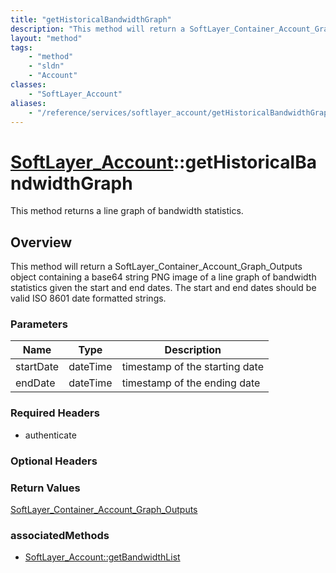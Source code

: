 ```yaml
---
title: "getHistoricalBandwidthGraph"
description: "This method will return a SoftLayer_Container_Account_Graph_Outputs object containing a base64 string PNG image of a lin... "
layout: "method"
tags:
    - "method"
    - "sldn"
    - "Account"
classes:
    - "SoftLayer_Account"
aliases:
    - "/reference/services/softlayer_account/getHistoricalBandwidthGraph"
---
```

# [SoftLayer_Account](/reference/services/SoftLayer_Account)::getHistoricalBandwidthGraph

This method returns a line graph of bandwidth statistics.


## Overview 
This method will return a SoftLayer_Container_Account_Graph_Outputs object containing a base64 string PNG image of a line graph of bandwidth statistics given the start and end dates. The start and end dates should be valid ISO 8601 date formatted strings. 

### Parameters 
|Name | Type | Description |
| --- | --- | --- |
|startDate| dateTime| timestamp of the starting date|
|endDate| dateTime| timestamp of the ending date|


### Required Headers
* authenticate

### Optional Headers

### Return Values
<a href='/reference/datatypes/SoftLayer_Container_Account_Graph_Outputs'>SoftLayer_Container_Account_Graph_Outputs </a>


### associatedMethods

*  [SoftLayer_Account::getBandwidthList](/reference/services/SoftLayer_Account/getBandwidthList )

